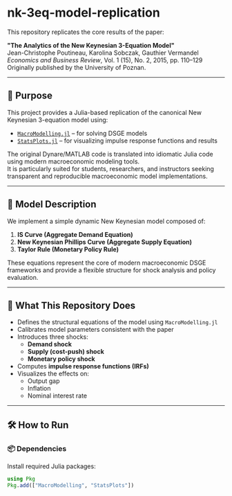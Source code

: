 # nk-3eq-model-replication

This repository replicates the core results of the paper:

**"The Analytics of the New Keynesian 3-Equation Model"**  
Jean-Christophe Poutineau, Karolina Sobczak, Gauthier Vermandel  
_Economics and Business Review_, Vol. 1 (15), No. 2, 2015, pp. 110–129  
Originally published by the University of Poznan.

---

## 📌 Purpose

This project provides a Julia-based replication of the canonical New Keynesian 3-equation model using:

- [`MacroModelling.jl`](https://github.com/IMFS-MMB/MacroModelling.jl) – for solving DSGE models
- [`StatsPlots.jl`](https://github.com/JuliaPlots/StatsPlots.jl) – for visualizing impulse response functions and results

The original Dynare/MATLAB code is translated into idiomatic Julia code using modern macroeconomic modeling tools.  
It is particularly suited for students, researchers, and instructors seeking transparent and reproducible macroeconomic model implementations.

---

## 📘 Model Description

We implement a simple dynamic New Keynesian model composed of:

1. **IS Curve (Aggregate Demand Equation)**
2. **New Keynesian Phillips Curve (Aggregate Supply Equation)**
3. **Taylor Rule (Monetary Policy Rule)**

These equations represent the core of modern macroeconomic DSGE frameworks and provide a flexible structure for shock analysis and policy evaluation.

---

## 🧪 What This Repository Does

- Defines the structural equations of the model using `MacroModelling.jl`
- Calibrates model parameters consistent with the paper
- Introduces three shocks:
  - **Demand shock**
  - **Supply (cost-push) shock**
  - **Monetary policy shock**
- Computes **impulse response functions (IRFs)**
- Visualizes the effects on:
  - Output gap  
  - Inflation  
  - Nominal interest rate  

---

## 🛠 How to Run

### 📦 Dependencies

Install required Julia packages:

```julia
using Pkg
Pkg.add(["MacroModelling", "StatsPlots"])
```

